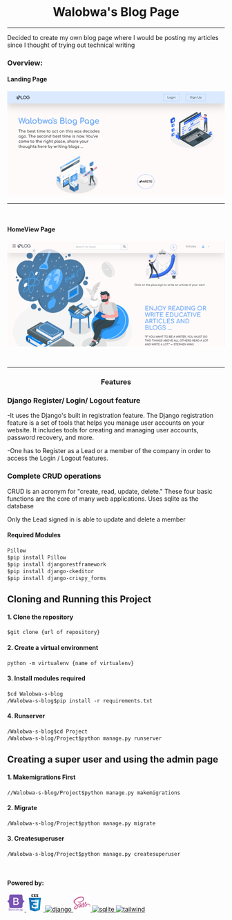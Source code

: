 <h1 align="center">Walobwa's Blog Page</h1>
<hr>
<p>Decided to create my own blog page where I would be posting my articles since I thought of trying out technical writing</p>
<h3>Overview:</h3>
<h4>Landing Page<h4>
<p>
    <img src="readmeimages/bloglandpage.png">
</p>
<hr>
<br>
<h4>HomeView Page</h4>
<p>
    <img src="readmeimages/homepageblog.png">
</p>
<br>
<hr>

<h3 align="center">Features</h3>
<h3>Django Register/ Login/ Logout feature</h3>
<p>-It uses the Django's built in registration feature.
The Django registration feature is a set of tools that helps you manage user accounts on your website. It includes tools for creating and managing user accounts, password recovery, and more.</p>
<p>-One has to Register as a Lead or a member of the company in order to access the Login / Logout features.</p>
<h3>Complete CRUD operations</h3>
<p>CRUD is an acronym for "create, read, update, delete." These four basic functions are the core of many web applications. Uses sqlite as the database</p>
<p>Only the Lead signed in is able to update and delete a member</p>

<h4>Required Modules</h4>

```
Pillow
$pip install Pillow
$pip install djangorestframework
$pip install django-ckeditor
$pip install django-crispy_forms
```
<h2>Cloning and Running this Project</h2>
<h4> <b>1.</b> Clone the repository</h4>

```
$git clone {url of repository}

```

<h4> <b>2.</b> Create a virtual environment</h4>

```
python -m virtualenv {name of virtualenv}

```

<h4> <b>3.</b> Install modules required</h4>

```
$cd Walobwa-s-blog
/Walobwa-s-blog$pip install -r requirements.txt

```

<h4> <b>4.</b> Runserver</h4>

```
/Walobwa-s-blog$cd Project
/Walobwa-s-blog/Project$python manage.py runserver

```

<h2>Creating a super user and using the admin page</h2>

<h4> <b>1.</b> Makemigrations First</h4>

```
//Walobwa-s-blog/Project$python manage.py makemigrations
```

<h4> <b>2.</b> Migrate </h4>

```
/Walobwa-s-blog/Project$python manage.py migrate

```
<h4> <b>3.</b> Createsuperuser</h4>

```
/Walobwa-s-blog/Project$python manage.py createsuperuser

```

<br>
<h4>Powered by: </h4>
<p align="left"> <a href="https://getbootstrap.com" target="_blank" rel="noreferrer"> <img src="https://raw.githubusercontent.com/devicons/devicon/master/icons/bootstrap/bootstrap-plain-wordmark.svg" alt="bootstrap" width="40" height="40"/> </a> <a href="https://www.w3schools.com/css/" target="_blank" rel="noreferrer"> <img src="https://raw.githubusercontent.com/devicons/devicon/master/icons/css3/css3-original-wordmark.svg" alt="css3" width="40" height="40"/> </a> <a href="https://www.djangoproject.com/" target="_blank" rel="noreferrer"> <img src="https://cdn.worldvectorlogo.com/logos/django.svg" alt="django" width="40" height="40"/> </a><a href="https://sass-lang.com" target="_blank" rel="noreferrer"> <img src="https://raw.githubusercontent.com/devicons/devicon/master/icons/sass/sass-original.svg" alt="sass" width="40" height="40"/> </a> <a href="https://www.sqlite.org/" target="_blank" rel="noreferrer"> <img src="https://www.vectorlogo.zone/logos/sqlite/sqlite-icon.svg" alt="sqlite" width="40" height="40"/> </a> <a href="https://tailwindcss.com/" target="_blank" rel="noreferrer"> <img src="https://www.vectorlogo.zone/logos/tailwindcss/tailwindcss-icon.svg" alt="tailwind" width="40" height="40"/> </a> </p>
